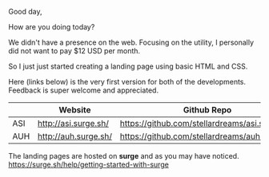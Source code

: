 Good day, 

How are you doing today?

We didn't have a presence on the web. Focusing on the utility, I personally did not want to pay $12 USD per month.

So I just just started creating a landing page using basic HTML and CSS. 

Here (links below) is the very first version for both of the developments. Feedback is super welcome and appreciated. 


|               | Website              | Github Repo   |
| ------------- | -------------        | ------------- |
| ASI           | http://asi.surge.sh/ | https://github.com/stellardreams/asi.surge.sh  |
| AUH           | http://auh.surge.sh/ | https://github.com/stellardreams/auh.surge.sh  |


The landing pages are hosted on **surge** and as you may have noticed. https://surge.sh/help/getting-started-with-surge 
